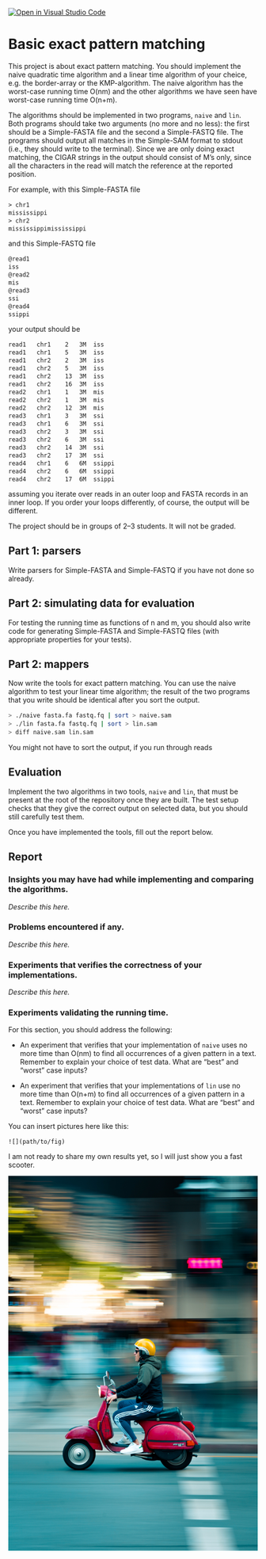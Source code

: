 [![Open in Visual Studio Code](https://classroom.github.com/assets/open-in-vscode-c66648af7eb3fe8bc4f294546bfd86ef473780cde1dea487d3c4ff354943c9ae.svg)](https://classroom.github.com/online_ide?assignment_repo_id=8283901&assignment_repo_type=AssignmentRepo)
# Basic exact pattern matching

This project is about exact pattern matching. You should implement the naive quadratic time algorithm and a linear time algorithm of your cheice, e.g. the border-array or the KMP-algorithm. The naive algorithm has the worst-case running time O(nm) and the other algorithms we have seen have worst-case running time O(n+m).

The algorithms should be implemented in two programs, `naive` and `lin`. Both programs should take two arguments (no more and no less): the first should be a Simple-FASTA file and the second a Simple-FASTQ file. The programs should output all matches in the Simple-SAM format to stdout (i.e., they should write to the terminal). Since we are only doing exact matching, the CIGAR strings in the output should consist of M’s only, since all the characters in the read will match the reference at the reported position.

For example, with this Simple-FASTA file

```
> chr1
mississippi
> chr2
mississippimississippi
```

and this Simple-FASTQ file

```
@read1
iss
@read2
mis
@read3
ssi
@read4
ssippi
```

your output should be

```
read1	chr1	2	3M	iss
read1	chr1	5	3M	iss
read1	chr2	2	3M	iss
read1	chr2	5	3M	iss
read1	chr2	13	3M	iss
read1	chr2	16	3M	iss
read2	chr1	1	3M	mis
read2	chr2	1	3M	mis
read2	chr2	12	3M	mis
read3	chr1	3	3M	ssi
read3	chr1	6	3M	ssi
read3	chr2	3	3M	ssi
read3	chr2	6	3M	ssi
read3	chr2	14	3M	ssi
read3	chr2	17	3M	ssi
read4	chr1	6	6M	ssippi
read4	chr2	6	6M	ssippi
read4	chr2	17	6M	ssippi
```

assuming you iterate over reads in an outer loop and FASTA records in an inner loop. If you order your loops differently, of course, the output will be different.

The project should be in groups of 2–3 students. It will not be graded.

## Part 1: parsers 

Write parsers for Simple-FASTA and Simple-FASTQ if you have not done so already.

## Part 2: simulating data for evaluation

For testing the running time as functions of n and m, you should also write code for generating Simple-FASTA and Simple-FASTQ files (with appropriate properties for your tests).

## Part 2: mappers

Now write the tools for exact pattern matching. You can use the naive algorithm to test your linear time algorithm; the result of the two programs that you write should be identical after you sort the output.

```sh
> ./naive fasta.fa fastq.fq | sort > naive.sam
> ./lin fasta.fa fastq.fq | sort > lin.sam
> diff naive.sam lin.sam
```

You might not have to sort the output, if you run through reads

## Evaluation

Implement the two algorithms in two tools, `naive` and `lin`, that must be present at the root of the repository once they are built. The test setup checks that they give the correct output on selected data, but you should still carefully test them.

Once you have implemented the tools, fill out the report below. 

## Report

### Insights you may have had while implementing and comparing the algorithms. 

*Describe this here.*

### Problems encountered if any. 

*Describe this here.*

### Experiments that verifies the correctness of your implementations.

*Describe this here.*

### Experiments validating the running time.

For this section, you should address the following:

* An experiment that verifies that your implementation of `naive` uses no more time than O(nm) to find all occurrences of a given pattern in a text. Remember to explain your choice of test data. What are “best” and “worst” case inputs? 

* An experiment that verifies that your implementations of `lin` use no more time than O(n+m) to find all occurrences of a given pattern in a text. Remember to explain your choice of test data. What are “best” and “worst” case inputs?

You can insert pictures here like this:

```
![](path/to/fig)
```

I am not ready to share my own results yet, so I will just show you a fast scooter.

![](figs/scooter.jpg)

